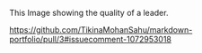 This Image showing the quality of a leader.

https://github.com/TikinaMohanSahu/markdown-portfolio/pull/3#issuecomment-1072953018

